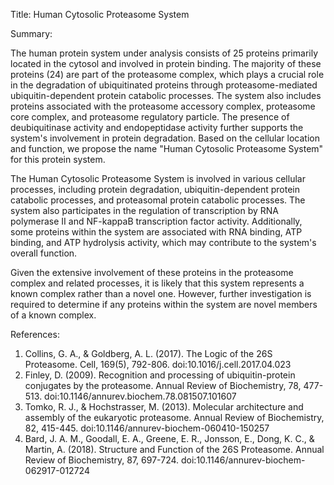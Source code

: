 Title: Human Cytosolic Proteasome System

Summary:

The human protein system under analysis consists of 25 proteins primarily located in the cytosol and involved in protein binding. The majority of these proteins (24) are part of the proteasome complex, which plays a crucial role in the degradation of ubiquitinated proteins through proteasome-mediated ubiquitin-dependent protein catabolic processes. The system also includes proteins associated with the proteasome accessory complex, proteasome core complex, and proteasome regulatory particle. The presence of deubiquitinase activity and endopeptidase activity further supports the system's involvement in protein degradation. Based on the cellular location and function, we propose the name "Human Cytosolic Proteasome System" for this protein system.

The Human Cytosolic Proteasome System is involved in various cellular processes, including protein degradation, ubiquitin-dependent protein catabolic processes, and proteasomal protein catabolic processes. The system also participates in the regulation of transcription by RNA polymerase II and NF-kappaB transcription factor activity. Additionally, some proteins within the system are associated with RNA binding, ATP binding, and ATP hydrolysis activity, which may contribute to the system's overall function.

Given the extensive involvement of these proteins in the proteasome complex and related processes, it is likely that this system represents a known complex rather than a novel one. However, further investigation is required to determine if any proteins within the system are novel members of a known complex.

References:

1. Collins, G. A., & Goldberg, A. L. (2017). The Logic of the 26S Proteasome. Cell, 169(5), 792-806. doi:10.1016/j.cell.2017.04.023
2. Finley, D. (2009). Recognition and processing of ubiquitin-protein conjugates by the proteasome. Annual Review of Biochemistry, 78, 477-513. doi:10.1146/annurev.biochem.78.081507.101607
3. Tomko, R. J., & Hochstrasser, M. (2013). Molecular architecture and assembly of the eukaryotic proteasome. Annual Review of Biochemistry, 82, 415-445. doi:10.1146/annurev-biochem-060410-150257
4. Bard, J. A. M., Goodall, E. A., Greene, E. R., Jonsson, E., Dong, K. C., & Martin, A. (2018). Structure and Function of the 26S Proteasome. Annual Review of Biochemistry, 87, 697-724. doi:10.1146/annurev-biochem-062917-012724